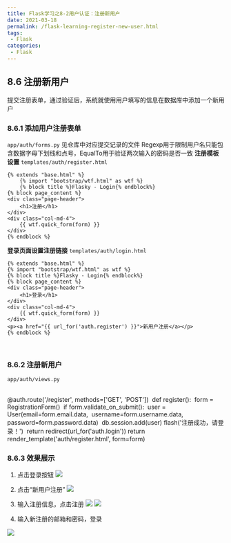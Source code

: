 ```yaml
---
title: Flask学习之8-2用户认证：注册新用户
date: 2021-03-18
permalink: /flask-learning-register-new-user.html
tags:
 - Flask
categories:
 - Flask
---
```


## 8.6 注册新用户

提交注册表单，通过验证后，系统就使用用户填写的信息在数据库中添加一个新用户

### 8.6.1 添加用户注册表单

`app/auth/forms.py` 见仓库中对应提交记录的文件
Regexp用于限制用户名只能包含数据字母下划线和点号，EqualTo用于验证两次输入的密码是否一致 **注册模板设置**
`templates/auth/register.html`

    {% extends "base.html" %}
        {% import "bootstrap/wtf.html" as wtf %}
        {% block title %}Flasky - Login{% endblock%}
    {% block page_content %}
    <div class="page-header">
        <h1>注册</h1>
    </div>
    <div class="col-md-4">
        {{ wtf.quick_form(form) }}
    </div>
    {% endblock %}


**登录页面设置注册链接** `templates/auth/login.html`

    {% extends "base.html" %}
    {% import "bootstrap/wtf.html" as wtf %}
    {% block title %}Flasky - Login{% endblock%}
    {% block page_content %}
    <div class="page-header">
        <h1>登录</h1>
    </div>
    <div class="col-md-4">
        {{ wtf.quick_form(form) }}
    </div>
    <p><a href="{{ url_for('auth.register') }}">新用户注册</a></p>
    {% endblock %}


​    

### 8.6.2 注册新用户

`app/auth/views.py`


​    
​    @auth.route('/register', methods=['GET', 'POST'])
​    def register():
​        form = RegistrationForm()
​        if form.validate_on_submit():
​            user = User(email=form.email.data,
​                        username=form.username.data,
​                        password=form.password.data)
​            db.session.add(user)
​            flash('注册成功，请登录！')
​            return redirect(url_for('auth.login'))
​        return render_template('auth/register.html', form=form)


### 8.6.3 效果展示

  1. 点击登录按钮 ![](https://my-imags.oss-cn-shanghai.aliyuncs.com/pic/20210317162031.png)

  2. 点击“新用户注册” ![](https://my-imags.oss-cn-shanghai.aliyuncs.com/pic/20210317162052.png)

  3. 输入注册信息，点击注册 ![](https://my-imags.oss-cn-shanghai.aliyuncs.com/pic/20210317162131.png) ![](https://my-imags.oss-cn-shanghai.aliyuncs.com/pic/20210317162152.png)

  4. 输入新注册的邮箱和密码，登录 

![](https://my-imags.oss-cn-shanghai.aliyuncs.com/pic/20210317162231.png)

